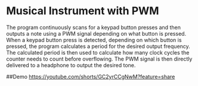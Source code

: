 # Musical Instrument with PWM

The program continuously scans for a keypad button presses and then outputs a note using a PWM signal depending on 
what button is pressed. When a keypad button press is detected, depending on which button is pressed, the program calculates a period
for the desired output frequency. 
The calculated period is then used to calculate how many clock cycles the counter needs to count before overflowing. 
The PWM signal is then directly delivered to a headphone to output the desired tone.

##Demo
https://youtube.com/shorts/GC2yrCCgNwM?feature=share